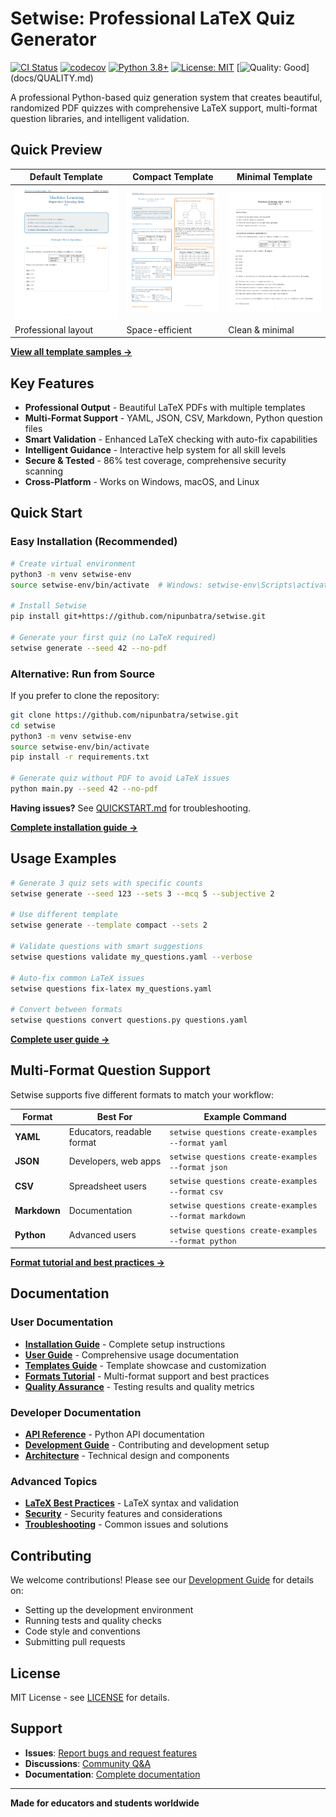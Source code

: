# Setwise: Professional LaTeX Quiz Generator

[![CI Status](https://img.shields.io/github/actions/workflow/status/nipunbatra/setwise/ci.yml?branch=main&label=CI)](https://github.com/nipunbatra/setwise/actions/workflows/ci.yml)
[![codecov](https://codecov.io/gh/nipunbatra/setwise/branch/main/graph/badge.svg)](https://codecov.io/gh/nipunbatra/setwise)
[![Python 3.8+](https://img.shields.io/badge/python-3.8+-blue.svg)](https://www.python.org/downloads/)
[![License: MIT](https://img.shields.io/badge/License-MIT-yellow.svg)](https://opensource.org/licenses/MIT)
[![Quality: Good](https://img.shields.io/badge/quality-good%20(85.7%25)-brightgreen)](docs/QUALITY.md)

A professional Python-based quiz generation system that creates beautiful, randomized PDF quizzes with comprehensive LaTeX support, multi-format question libraries, and intelligent validation.

## Quick Preview

| Default Template | Compact Template | Minimal Template |
|------------------|------------------|------------------|
| ![Default](assets/images/default_set1_page-1.png) | ![Compact](assets/images/compact_set1_page-1.png) | ![Minimal](assets/images/minimal_set1_page-1.png) |
| Professional layout | Space-efficient | Clean & minimal |

**[View all template samples →](docs/TEMPLATES.md)**

## Key Features

- **Professional Output** - Beautiful LaTeX PDFs with multiple templates
- **Multi-Format Support** - YAML, JSON, CSV, Markdown, Python question files
- **Smart Validation** - Enhanced LaTeX checking with auto-fix capabilities
- **Intelligent Guidance** - Interactive help system for all skill levels
- **Secure & Tested** - 86% test coverage, comprehensive security scanning
- **Cross-Platform** - Works on Windows, macOS, and Linux

## Quick Start

### Easy Installation (Recommended)

```bash
# Create virtual environment
python3 -m venv setwise-env
source setwise-env/bin/activate  # Windows: setwise-env\Scripts\activate

# Install Setwise
pip install git+https://github.com/nipunbatra/setwise.git

# Generate your first quiz (no LaTeX required)
setwise generate --seed 42 --no-pdf
```

### Alternative: Run from Source

If you prefer to clone the repository:

```bash
git clone https://github.com/nipunbatra/setwise.git
cd setwise
python3 -m venv setwise-env
source setwise-env/bin/activate
pip install -r requirements.txt

# Generate quiz without PDF to avoid LaTeX issues
python main.py --seed 42 --no-pdf
```

**Having issues?** See [QUICKSTART.md](QUICKSTART.md) for troubleshooting.

**[Complete installation guide →](docs/INSTALLATION.md)**

## Usage Examples

```bash
# Generate 3 quiz sets with specific counts
setwise generate --seed 123 --sets 3 --mcq 5 --subjective 2

# Use different template
setwise generate --template compact --sets 2

# Validate questions with smart suggestions
setwise questions validate my_questions.yaml --verbose

# Auto-fix common LaTeX issues
setwise questions fix-latex my_questions.yaml

# Convert between formats
setwise questions convert questions.py questions.yaml
```

**[Complete user guide →](docs/USER_GUIDE.md)**

## Multi-Format Question Support

Setwise supports five different formats to match your workflow:

| Format | Best For | Example Command |
|--------|----------|-----------------|
| **YAML** | Educators, readable format | `setwise questions create-examples --format yaml` |
| **JSON** | Developers, web apps | `setwise questions create-examples --format json` |
| **CSV** | Spreadsheet users | `setwise questions create-examples --format csv` |
| **Markdown** | Documentation | `setwise questions create-examples --format markdown` |
| **Python** | Advanced users | `setwise questions create-examples --format python` |

**[Format tutorial and best practices →](docs/FORMATS.md)**

## Documentation

### User Documentation
- **[Installation Guide](docs/INSTALLATION.md)** - Complete setup instructions
- **[User Guide](docs/USER_GUIDE.md)** - Comprehensive usage documentation
- **[Templates Guide](docs/TEMPLATES.md)** - Template showcase and customization
- **[Formats Tutorial](docs/FORMATS.md)** - Multi-format support and best practices
- **[Quality Assurance](docs/QUALITY.md)** - Testing results and quality metrics

### Developer Documentation
- **[API Reference](docs/API.md)** - Python API documentation
- **[Development Guide](docs/DEVELOPMENT.md)** - Contributing and development setup
- **[Architecture](docs/ARCHITECTURE.md)** - Technical design and components

### Advanced Topics
- **[LaTeX Best Practices](docs/LATEX.md)** - LaTeX syntax and validation
- **[Security](docs/SECURITY.md)** - Security features and considerations
- **[Troubleshooting](docs/TROUBLESHOOTING.md)** - Common issues and solutions

## Contributing

We welcome contributions! Please see our [Development Guide](docs/DEVELOPMENT.md) for details on:

- Setting up the development environment
- Running tests and quality checks
- Code style and conventions
- Submitting pull requests

## License

MIT License - see [LICENSE](LICENSE) for details.

## Support

- **Issues**: [Report bugs and request features](https://github.com/nipunbatra/setwise/issues)
- **Discussions**: [Community Q&A](https://github.com/nipunbatra/setwise/discussions)
- **Documentation**: [Complete documentation](docs/)

---

**Made for educators and students worldwide**